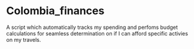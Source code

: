 # Colombia_finances
A script which automatically tracks my spending and perfoms budget calculations for seamless determination on if I can afford specific activies on my travels.
